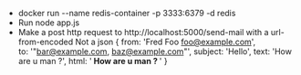 - docker run --name redis-container -p 3333:6379 -d redis
- Run node app.js
- Make a post http request to http://localhost:5000/send-mail with a url-from-encoded
Not a json
{
  from: 'Fred Foo <foo@example.com>',      
  to: '"bar@example.com, baz@example.com"',
  subject: 'Hello',
  text: 'How are u man ?',
  html: '<b> How are u man ? </b>'
}